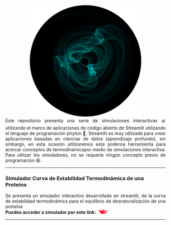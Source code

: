 <div align="center"><img src='https://github.com/wavallejol/streamlit/blob/main/GA7.png' width = "350" height = "350" /> </a></div> 

<div align="justify">Este repositorio presenta una serie de simulaciones interactivas 📊 utilizando el marco de aplicaciones de código abierto de Streamlit utilizando el lenguaje de programación phyton 🐍. Streamlit es muy utilizada para crear aplicaciones basadas en ciencias de datos (aprendizaje profundo), sin embargo, en esta ocasión utilizaremos esta poderoa herramienta para acercar conceptos de termodinámicapor medio de simulaciones interactiva. Para utilizar los simuladores, no se requerie ningún concepto previo de programación 😆.</div>
   <hr size="4" width="100%" color="red"> 

<div <p><H3><b>Simulador Curva de Estabilidad Termodinámica de una Proteína</b></div> 
  <div align="justify">Se presenta un simulador interactivo desarrollado en streamlit, de la curva de estabilidad termodinámica para el equilibrio de desnaturalización de una proteína</div>
 <div <H4><b> Puedes acceder a simulador por este link: </b> <a href="https://share.streamlit.io/wavallejol/streamlit/main/protein.py"> <img src='https://github.com/wavallejol/streamlit/blob/main/icon.png'width = "40" height = "15" /> </a></div>
  <hr size="4" width="100%" color="red"> 
